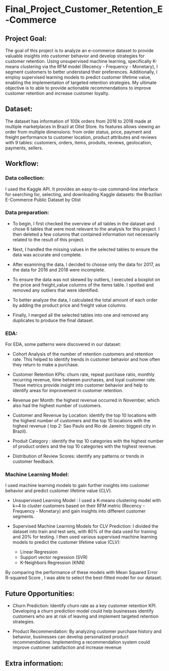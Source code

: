 # Final_Project_Customer_Retention_E-Commerce

## Project Goal: 
The goal of this project is to analyze an e-commerce dataset to provide valuable insights into customer behavior and develop strategies for customer retention. Using unsupervised machine learning, specifically K-means clustering via the RFM model (Recency - Frequency - Monetary), I segment customers to better understand their preferences. Additionally, I employ supervised learning models to predict customer lifetime value, enabling the implementation of targeted retention strategies. My ultimate objective is to able to provide actionable recommendations to improve customer retention and increase customer loyalty.

## Dataset: 
The dataset has information of 100k orders from 2016 to 2018 made at multiple marketplaces in Brazil at Olist Store. Its features allows viewing an order from multiple dimensions: from order status, price, payment and freight performance to customer location, product attributes and reviews with 9 tables: customers, orders, items, produits, reviews, geolocation, payments, sellers. 

## Workflow:

### Data collection:  
I used the Kaggle API. It provides an easy-to-use command-line interface for searching for, selecting, and downloading Kaggle datasets: the Brazilian E-Commerce Public Dataset by Olist


### Data preparation: 
- To begin, I first checked the overview of all tables in the dataset and chose 6 tables that were most relevant to the analysis for this project. I then deleted a few columns that contained information not necessarily related to the result of this project.

- Next, I handled the missing values in the selected tables to ensure the data was accurate and complete.

- After examining the data, I decided to choose only the data for 2017, as the data for 2016 and 2018 were incomplete.

- To ensure the data was not skewed by outliers, I executed a boxplot on the price and freight_value columns of the items table. I spotted and removed any outliers that were identified.

- To better analyze the data, I calculated the total amount of each order by adding the product price and freight value columns.

- Finally, I merged all the selected tables into one and removed any duplicates to produce the final dataset.

### EDA:
For EDA, some patterns were discovered in our dataset:

- Cohort Analysis of the number of retention customers and retention rate. This helped to identify trends in customer behavior and how often they return to make a purchase.

- Customer Retention KPIs: churn rate, repeat purchase ratio, monthly recurring revenue, time between purchases, and loyal customer rate. These metrics provide insight into customer behavior and help to identify areas for improvement in customer retention.

- Revenue per Month: the highest revenue occurred in November, which also had the highest number of customers. 

- Customer and Revenue by Location: identify the top 10 locations with the highest number of customers and the top 10 locations with the highest revenue ( top 2: Sao Paulo and Rio de Janeiro: biggest city in Brazil). 

- Produit Category : identify the top 10 categories with the highest number of product orders and the top 10 categories with the highest revenue. 

- Distribution of Review Scores: identify any patterns or trends in customer feedback. 

### Machine Learning Model: 
I used machine learning models to gain further insights into customer behavior and predict customer lifetime value (CLV).

- Unsupervised Learning Model : I used a K-means clustering model with k=4 to cluster customers based on their RFM metric (Recency - Frequency - Monetary) and gain insights into different customer segments.

- Supervised Machine Learning Models for CLV Prediction: I divided the dataset into train and test sets, with 80% of the data used for training and 20% for testing. I then used various supervised machine learning models to predict the customer lifetime value (CLV): 
    + Linear Regression
    + Support vector regression (SVR)
    + K-Neighbors Regression (KNN)

By comparing the performance of these models with Mean Squared Error	R-squared Score , I was able to select the best-fitted model for our dataset.

## Future Opportunities: 
- Churn Prediction: Identify churn rate as a key customer retention KPI. Developing a churn prediction model could help businesses identify customers who are at risk of leaving and implement targeted retention strategies.

- Product Recommendation: By analyzing customer purchase history and behavior, businesses can develop personalized product recommendations. Implementing a recommendation system could improve customer satisfaction and increase revenue

## Extra information: 


